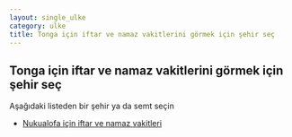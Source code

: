 ```yaml
---
layout: single_ulke
category: ulke
title: Tonga için iftar ve namaz vakitlerini görmek için şehir seç
---
```



## Tonga için iftar ve namaz vakitlerini görmek için şehir seç

Aşağıdaki listeden bir şehir ya da semt seçin


* [Nukualofa için iftar ve namaz vakitleri](/sehir/Tonga_Nukualofa)
